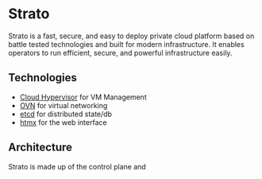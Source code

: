 # Strato
Strato is a fast, secure, and easy to deploy private cloud platform based on battle tested technologies and built for modern infrastructure. It enables operators to run efficient, secure, and powerful infrastructure easily.

## Technologies
- [Cloud Hypervisor](https://www.cloudhypervisor.org/) for VM Management
- [OVN](https://www.ovn.org) for virtual networking
- [etcd](https://etcd.io) for distributed state/db
- [htmx]() for the web interface

## Architecture
Strato is made up of the control plane and
